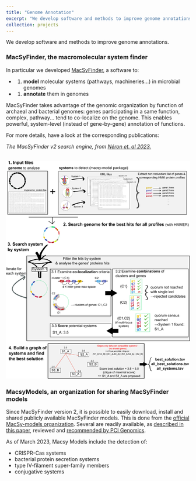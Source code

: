 ```yaml
---
title: "Genome Annotation"
excerpt: "We develop software and methods to improve genome annotations.<br/><img src='/images/logo_macsyfinder_sq_128.png' width='300'>"
collection: projects
---
```


We develop software and methods to improve genome annotations.

### MacSyFinder, the macromolecular system finder

In particular we developed [MacSyFinder](https://github.com/gem-pasteur/macsyfinder), a software to:

- 1. **model** molecular systems (pathways, machineries...) in microbial genomes
- 1. **annotate** them in genomes

MacSyFinder takes advantage of the genomic organization by function of archaeal and bacterial genomes: genes participating in a same function, complex, pathway...
tend to co-localize on the genome. This enables powerful, system-level (instead of gene-by-gene) annotation of functions.

For more details, have a look at the corresponding publications:

*The MacSyFinder v2 search engine, from [Néron et. al 2023.](https://doi.org/10.1101/2022.09.02.506364)*

<br/><img src='/images/Figure1_search_engine_MSF_v4.png'><br/>

### MacsyModels, an organization for sharing MacSyFinder models

Since MacSyFinder version 2, it is possible to easily download, install and shared publicly available MacSyFinder models.
This is done from the [official MacSy-models organization](https://github.com/macsy-models). 
Several are readily available, as [described in this paper](https://doi.org/10.1101/2022.09.02.506364), reviewed and [recommended by PCI Genomics](https://doi.org/10.24072/pci.genomics.100233).

As of March 2023, Macsy Models include the detection of:

- CRISPR-Cas systems
- bacterial protein secretion systems
- type IV-filament super-family members
- conjugative systems